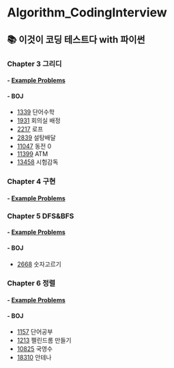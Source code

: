 # Algorithm_CodingInterview

## 📚 이것이 코딩 테스트다 with 파이썬
### Chapter 3 그리디
#### - [Example Problems][ch3_ex]
#### - BOJ
- [1339][1339] 단어수학  
- [1931][1931] 회의실 배정  
- [2217][2217] 로프  
- [2839][2839] 설탕배달  
- [11047][11047] 동전 0
- [11399][11399] ATM
- [13458][13458] 시험감독  

### Chapter 4 구현  
#### - [Example Problems][ch4_ex]  

### Chapter 5 DFS&BFS  
#### - [Example Problems][ch5_ex]  
#### - BOJ
- [2668][2668] 숫자고르기  


### Chapter 6 정렬  
#### - [Example Problems][ch6_ex]
#### - BOJ
- [1157][1157] 단어공부
- [1213][1213] 펠린드롬 만들기
- [10825][10825] 국영수
- [18310][18310] 안테나  

[ch3_ex]: https://github.com/YeHoonJang/Algorithm_CodingInterview/blob/master/This_Is_Coding_Test/Ch03_Greedy.ipynb  
[1339]: https://github.com/YeHoonJang/Algorithm_CodingInterview/blob/master/boj/Greedy/1339_단어수학.py 
[1931]: https://github.com/YeHoonJang/Algorithm_CodingInterview/blob/master/boj/Greedy/1931_회의실배정.py
[2217]: https://github.com/YeHoonJang/Algorithm_CodingInterview/blob/master/boj/Greedy/2217_로프.py  
[2839]: https://github.com/YeHoonJang/Algorithm_CodingInterview/blob/master/boj/Greedy/2839_설탕배달.py
[11047]: https://github.com/YeHoonJang/Algorithm_CodingInterview/blob/master/boj/Greedy/11047_동전_0.py
[11399]: https://github.com/YeHoonJang/Algorithm_CodingInterview/blob/master/boj/Greedy/11399_ATM.py
[13458]: https://github.com/YeHoonJang/Algorithm_CodingInterview/blob/master/boj/Greedy/13458_시험감독.py  

[ch4_ex]: https://github.com/YeHoonJang/Algorithm_CodingInterview/blob/master/This_Is_Coding_Test/Ch04_Implementation.ipynb  

[ch5_ex]: https://github.com/YeHoonJang/Algorithm_CodingInterview/blob/master/This_Is_Coding_Test/Ch05_DFS_BFS.ipynb  
[2668]: https://github.com/YeHoonJang/Algorithm_CodingInterview/blob/master/boj/DFS_BFS/2668_숫자고르기.py 

[ch6_ex]: https://github.com/YeHoonJang/Algorithm_CodingInterview/blob/master/This_Is_Coding_Test/Ch06_Sorting.ipynb  
[1157]: https://github.com/YeHoonJang/Algorithm_CodingInterview/blob/master/boj/Sorting/1157_단어공부.py
[1213]: https://github.com/YeHoonJang/Algorithm_CodingInterview/blob/master/boj/Sorting/1213_펠린드롬만들기.py
[10825]: https://github.com/YeHoonJang/Algorithm_CodingInterview/blob/master/boj/Sorting/10825_국영수.py  
[18310]: https://github.com/YeHoonJang/Algorithm_CodingInterview/blob/master/boj/Sorting/18310_안테나.py    


